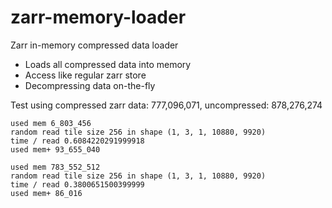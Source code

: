 # zarr-memory-loader
Zarr in-memory compressed data loader
- Loads all compressed data into memory
- Access like regular zarr store
- Decompressing data on-the-fly

Test using compressed zarr data: 777,096,071, uncompressed: 878,276,274
```
used mem 6_803_456
random read tile size 256 in shape (1, 3, 1, 10880, 9920)
time / read 0.6084220291999918
used mem+ 93_655_040

used mem 783_552_512
random read tile size 256 in shape (1, 3, 1, 10880, 9920)
time / read 0.3800651500399999
used mem+ 86_016
```